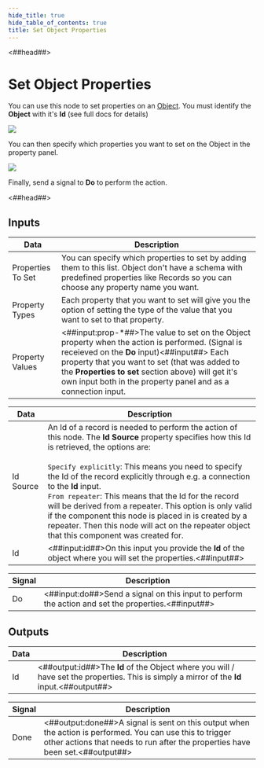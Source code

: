 ```yaml
---
hide_title: true
hide_table_of_contents: true
title: Set Object Properties
---
```


<##head##>

# Set Object Properties

You can use this node to set properties on an [Object](/nodes/data/object/object-node). You must identify the **Object** with it's **Id** (see full docs for details)

<div className="ndl-image-with-background l">

![](nodes/data/object/set-object-properties/set-object-properties.png)

</div>

You can then specify which properties you want to set on the Object in the property panel.

<div className="ndl-image-with-background">

![](nodes/data/object/set-object-properties/prop-panel.png)

</div>

Finally, send a signal to **Do** to perform the action.

<##head##>

## Inputs

| Data                                                | Description                                                                                                                                                                                                                                                                                                                |
| --------------------------------------------------- | -------------------------------------------------------------------------------------------------------------------------------------------------------------------------------------------------------------------------------------------------------------------------------------------------------------------------- |
| <span className="ndl-data">Properties To Set</span> | You can specify which properties to set by adding them to this list. Object don't have a schema with predefined properties like Records so you can choose any property name you want.                                                                                                                                      |
| <span className="ndl-data">Property Types</span>    | Each property that you want to set will give you the option of setting the type of the value that you want to set to that property.                                                                                                                                                                                        |
| <span className="ndl-data">Property Values</span>   | <##input:prop-\*##>The value to set on the Object property when the action is performed. (Signal is receieved on the **Do** input)<##input##> Each property that you want to set (that was added to the **Properties to set** section above) will get it's own input both in the property panel and as a connection input. |


| Data                                        | Description                                                                                                                                                                                                                                                                                                                                                                                                                                                                                                                                                              |
| ------------------------------------------- | ------------------------------------------------------------------------------------------------------------------------------------------------------------------------------------------------------------------------------------------------------------------------------------------------------------------------------------------------------------------------------------------------------------------------------------------------------------------------------------------------------------------------------------------------------------------------ |
| <span className="ndl-data">Id Source</span> | An Id of a record is needed to perform the action of this node. The **Id Source** property specifies how this Id is retrieved, the options are:<br/><br/>`Specify explicitly`: This means you need to specify the Id of the record explicitly through e.g. a connection to the **Id** input.<br/>`From repeater`: This means that the Id for the record will be derived from a repeater. This option is only valid if the component this node is placed in is created by a repeater. Then this node will act on the repeater object that this component was created for. |
| <span className="ndl-data">Id</span>        | <##input:id##>On this input you provide the **Id** of the object where you will set the properties.<##input##>                                                                                                                                                                                                                                                                                                                                                                                                                                                           |

| Signal                                 | Description                                                                                        |
| -------------------------------------- | -------------------------------------------------------------------------------------------------- |
| <span className="ndl-signal">Do</span> | <##input:do##>Send a signal on this input to perform the action and set the properties.<##input##> |

## Outputs

| Data                                 | Description                                                                                                                                |
| ------------------------------------ | ------------------------------------------------------------------------------------------------------------------------------------------ |
| <span className="ndl-data">Id</span> | <##output:id##>The **Id** of the Object where you will / have set the properties. This is simply a mirror of the **Id** input.<##output##> |

| Signal                                   | Description                                                                                                                                                                                |
| ---------------------------------------- | ------------------------------------------------------------------------------------------------------------------------------------------------------------------------------------------ |
| <span className="ndl-signal">Done</span> | <##output:done##>A signal is sent on this output when the action is performed. You can use this to trigger other actions that needs to run after the properties have been set.<##output##> |
